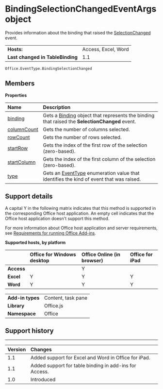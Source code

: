 
# BindingSelectionChangedEventArgs object
Provides information about the binding that raised the [SelectionChanged](/reference/shared/binding.bindingselectionchangedevent.md) event.

|||
|:-----|:-----|
|**Hosts:**|Access, Excel, Word|
|**Last changed in TableBinding**|1.1|

```
Office.EventType.BindingSelectionChanged
```


## Members


**Properties**


|**Name**|**Description**|
|:-----|:-----|
|[binding](/reference/shared/binding.bindingselectionchangedevent.binding.md)|Gets a [Binding](/reference/shared/binding.md) object that represents the binding that raised the **SelectionChanged** event.|
|[columnCount](/reference/shared/binding.bindingselectionchangedevent.columncount.md)|Gets the number of columns selected.|
|[rowCount](/reference/shared/binding.bindingselectionchangedevent.rowcount.md)|Gets the number of rows selected.|
|[startRow](/reference/shared/binding.bindingselectionchangedevent.startrow.md)|Gets the index of the first row of the selection (zero-based).|
|[startColumn](/reference/shared/binding.bindingselectionchangedevent.startcolumn.md)|Gets the index of the first column of the selection (zero-based).|
|[type](/reference/shared/binding.bindingselectionchangedevent.type.md)|Gets an [EventType](/reference/shared/eventtype-enumeration.md) enumeration value that identifies the kind of event that was raised.|

## Support details


A capital Y in the following matrix indicates that this method is supported in the corresponding Office host application. An empty cell indicates that the Office host application doesn't support this method.

For more information about Office host application and server requirements, see [Requirements for running Office Add-ins](../../docs/overview/requirements-for-running-office-add-ins.md).


**Supported hosts, by platform**


||**Office for Windows desktop**|**Office Online (in browser)**|**Office for iPad**|
|:-----|:-----|:-----|:-----|
|**Access**||Y||
|**Excel**|Y|Y|Y|
|**Word**|Y|Y|Y|

|||
|:-----|:-----|
|**Add-in types**|Content, task pane|
|**Library**|Office.js|
|**Namespace**|Office|

## Support history



****


|**Version**|**Changes**|
|:-----|:-----|
|1.1|Added support for Excel and Word in Office for iPad.|
|1.1|Added support for table binding in add-ins for Access.|
|1.0|Introduced|
